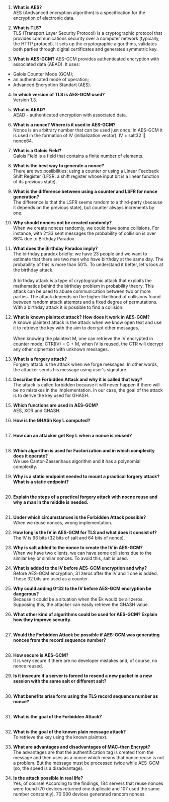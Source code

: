 1. **What is AES?**
<br> AES (Andvanced encryption algorithm) is a specification for the encryption of electronic data. </br>

2. **What is TLS?**
<br> TLS (Transport Layer Security Protocol) is a cryptographic protocol that provides communications security over a computer network (typically, the HTTP protocol). It sets up the cryptographic algorithms, validates both parties through digital certificates and generates symmetric key. </br>

3. **What is AES-GCM?**
AES-GCM provides authenticated encryption with associated data (AEAD). It uses:
* Galois Counter Mode (GCM);
* an authenticated mode of operation;
* Advanced Encryption Standart (AES).

4. **In which version of TLS is AES-GCM used?**
<br> Version 1.3. </br>

5. **What is AEAD?**
<br> AEAD - authenticated encryption with associated data. </br>


6. **What is a nonce? Where is it used in AES-GCM?**
<br> Nonce is an arbitrary number that can be used just once. In AES-GCM it is used in the formation of IV (initialization vector). IV = salt32 || nonce64. </br>

7. **What is a Galois Field?**
<br> Galois Field is a field that contains a finite number of elements. </br>

8. **What is the best way to generate a nonce?**
<br> There are two posiibilities: using a counter or using a Linear Feedback Shift Register (LFSR: a shift register whose input bit is a linear function of its previous state). </br>

9. **What is the difference between using a counter and LSFR for nonce generation?**
<br> The difference is that the LSFR seems random to a third-party (because it depends on the previous state), but counter always increments by one.</br>

10. **Why should nonces not be created randomly?**
<br> When we create nonces randomly, we could have some collisions. For instance, with 2^33 sent messages the probability of collision is over 86% due to Birthday Paradox. </br>

11. **What does the Birthday Paradox imply?**
<br> The birthday paradox briefly: we have 23 people and we want to estimate that there are two men who have birthday at the same day. The probability of this is more than 50%. To understand it better, let's look at the birthday attack. </br>
<br> A birthday attack is a type of cryptographic attack that exploits the mathematics behind the birthday problem in probability theory. This attack can be used to abuse communication between two or more parties. The attack depends on the higher likelihood of collisions found between random attack attempts and a fixed degree of permutations. With a birthday attack it is possible to find a collision.  </br>

12. **What is known plaintext attack? How does it work in AES-GCM?**
<br> A known plaintext attack is the attack when we know open text and use it to retrieve the key with the aim to decrypt other messages. </br>
<br> When knowing the plaintext M, one can retrieve the IV encrypted in counter mode. CTR(IV) = C + M, when IV is reused, the CTR will decrypt any other ciphertext with unknown messages.</br>

13. **What is a forgery attack?**
<br> Forgery attack is the attack when we forge messages. In other words, the attacker sends his message using user's signature. </br>

14. **Describe the Forbidden Attack and why it is called that way?**
<br> The attack is called forbidden because it will never happen if there will be no mistakes in the implementation. In our case, the goal of the attack is to derive the key used for GHASH. </br>

15. **Which functions are used in AES-GCM?** 
<br> AES, XOR and GHASH.</br>
16. **How is the GHASh Key L computed?**
<br> </br>
17. **How can an attacker get Key L when a nonce is reused?**
<br> </br>
18. **Which algorithm is used for Factorization and in which complexity does it operate?**
<br> We use Cantor-Zassenhaus algorithm and it has a polynomial complexity. </br>

19. **Why is a static endpoint needed to mount a practical forgery attack? What is a static endpoint?**
<br> </br>
20. **Explain the steps of a practical forgery attack with nocne reuse and why a man in the middle is needed.**
<br> </br>
21. **Under which circumstances is the Forbidden Attack possible?**
<br> When we reuse nonces, wrong implementation. </br>

22. **How long is the IV in AES-GCM for TLS and what does it consist of?**
<br> The IV is 96 bits (32 bits of salt and 64 bits of nonce).

23. **Why is salt added to the nonce to create the IV in AES-GCM?**
<br> When we have two clients, we can have some collisions due to the similar key or similar nonces. To avoid this, salt is used. </br>

24. **What is added to the IV before AES-GCM encryption and why?**
<br> Before AES-GCM encryption, 31 zeros after the IV and 1 one is added. These 32 bits are used as a counter. </br>

25. **Why could adding 0^32 to the IV before AES-GCM encryption be dangerous?**
<br> Because it could be a situation when the Ek would be all zeros. Supposing this, the attacker can easily retrieve the GHASH value. </br>  
26. **What other kind of algorithms could be used for AES-GCM? Explain how they improve security.**
<br> </br>
27. **Would the Forbidden Attack be possible if AES-GCM was generating nonces from the record sequence number?**
<br> </br>
28. **How secure is AES-GCM?**
<br> It is very secure if there are no developer mistakes and, of course, no nonce reused. </br>

29. **Is it insecure if a server is forced to resend a new packet in a new session with the same salt or different salt?**
<br> </br>
30. **What benefits arise form using the TLS record sequence number as nonce?**
<br> </br>
31. **What is the goal of the Forbidden Attack?** 
<br> </br>
32. **What is the goal of the known plain message attack?**
<br> To retrieve the key using the known plaintext. </br>
33. **What are advantages and disadvantages of MAC-then Encrypt?**
<br> The advantages are that the authentification tag is created from the message and then uses as a nonce which means that nonce reuse is not a problem. But the message must be processed twice while AES-GCM (so, the speed is a disadvantage).</br>
34. **Is the attack possible in real life?** 
<br> Yes, of course! According to the findings, 184 servers that reuse nonces were found (70 devices returned one duplicate and 107 used the same number constantly). 70'000 devices generated random nonces. </br>
